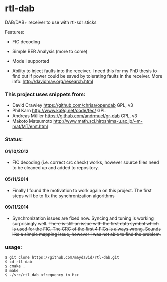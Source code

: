 # rtl-dab

DAB/DAB+ receiver to use with rtl-sdr sticks

Features:
* FIC decoding
* Simple BER Analysis (more to come)
* Mode I supported

* Ability to inject faults into the receiver. I need this for my PhD thesis to find out if power could be saved by tolerating faults in the receiver. More info: http://davidmay.org/research.html

### This project uses snippets from:

* David Crawley https://github.com/chrisa/opendab GPL, v3
* Phil Karn http://www.ka9q.net/code/fec/ GPL
* Andreas Müller https://github.com/andrmuel/gr-dab GPL, v3
* Makoto Matsumoto http://www.math.sci.hiroshima-u.ac.jp/~m-mat/MT/emt.html


### Status:

#### 01/10/2012

* FIC decoding (i.e. correct crc check) works, however source files need to be cleaned up and added to repository.

#### 05/11/2014

* Finally I found the motivation to work again on this project. The first steps will be to fix the synchronization algorithms

#### 09/11/2014

* Synchronization issues are fixed now. Syncing and tuning is working surprisingly well. ~~There is still an issue with the first data symbol which is used for the FIC. The CRC of the first 4 FIGs is always wrong. Sounds like a simple mapping issue, however I was not able to find the problem.~~



### usage:

 ```
 $ git clone https://github.com/maydavid/rtl-dab.git
 $ cd rtl-dab
 $ cmake .
 $ make
 $ ./src/rtl_dab <frequency in Hz>
 ```
 
